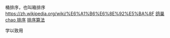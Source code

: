 桶排序，也叫箱排序
https://zh.wikipedia.org/wiki/%E6%A1%B6%E6%8E%92%E5%BA%8F
[鸽巢 chao 排序](https://zh.wikipedia.org/wiki/%E9%B8%BD%E5%B7%A2%E6%8E%92%E5%BA%8F)
[排序算法](https://zh.wikipedia.org/wiki/%E6%8E%92%E5%BA%8F%E7%AE%97%E6%B3%95)

学以致用
